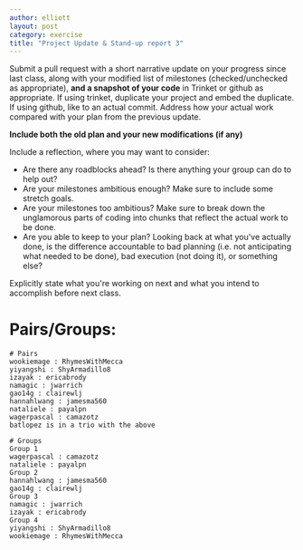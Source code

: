 ```yaml
---
author: elliott
layout: post
category: exercise
title: "Project Update & Stand-up report 3"
---
```


Submit a pull request with a short narrative update on your progress since last class,
along with your modified list of milestones (checked/unchecked as appropriate), **and a snapshot of your code** in 
Trinket or github as appropriate.  If using trinket, duplicate your project and embed the duplicate.  If using github,
like to an actual commit.  Address how your actual work compared with your plan from the previous update.

**Include both the old plan and your new modifications (if any)**

Include a reflection, where you may want to consider:

* Are there any roadblocks ahead?  Is there anything your group can do to help out?
* Are your milestones ambitious enough?  Make sure to include some stretch goals.
* Are your milestones too ambitious?  Make sure to break down the unglamorous parts of coding
into chunks that reflect the actual work to be done.
* Are you able to keep to your plan?  Looking back at what you've actually done, is the difference
accountable to bad planning (i.e. not anticipating what needed to be done), bad execution (not doing it), or
something else?

Explicitly state what you're working on next and what you intend to accomplish before next class.

# Pairs/Groups:

```
# Pairs
wookiemage : RhymesWithMecca
yiyangshi : ShyArmadillo8
izayak : ericabrody
namagic : jwarrich
gao14g : clairewlj
hannahlwang : jamesma560
nataliele : payalpn
wagerpascal : camazotz
batlopez is in a trio with the above

# Groups
Group 1
wagerpascal : camazotz
nataliele : payalpn
Group 2
hannahlwang : jamesma560
gao14g : clairewlj
Group 3
namagic : jwarrich
izayak : ericabrody
Group 4
yiyangshi : ShyArmadillo8
wookiemage : RhymesWithMecca
```